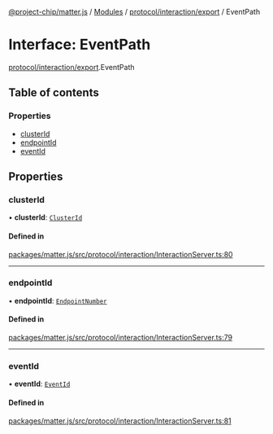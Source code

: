 [@project-chip/matter.js](../README.md) / [Modules](../modules.md) / [protocol/interaction/export](../modules/protocol_interaction_export.md) / EventPath

# Interface: EventPath

[protocol/interaction/export](../modules/protocol_interaction_export.md).EventPath

## Table of contents

### Properties

- [clusterId](protocol_interaction_export.EventPath.md#clusterid)
- [endpointId](protocol_interaction_export.EventPath.md#endpointid)
- [eventId](protocol_interaction_export.EventPath.md#eventid)

## Properties

### clusterId

• **clusterId**: [`ClusterId`](../modules/datatype_export.md#clusterid)

#### Defined in

[packages/matter.js/src/protocol/interaction/InteractionServer.ts:80](https://github.com/project-chip/matter.js/blob/b7330d72/packages/matter.js/src/protocol/interaction/InteractionServer.ts#L80)

___

### endpointId

• **endpointId**: [`EndpointNumber`](../modules/datatype_export.md#endpointnumber)

#### Defined in

[packages/matter.js/src/protocol/interaction/InteractionServer.ts:79](https://github.com/project-chip/matter.js/blob/b7330d72/packages/matter.js/src/protocol/interaction/InteractionServer.ts#L79)

___

### eventId

• **eventId**: [`EventId`](../modules/datatype_export.md#eventid)

#### Defined in

[packages/matter.js/src/protocol/interaction/InteractionServer.ts:81](https://github.com/project-chip/matter.js/blob/b7330d72/packages/matter.js/src/protocol/interaction/InteractionServer.ts#L81)
